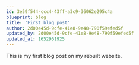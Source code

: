 ```yaml
---
id: 3e59f544-ccc4-43ff-a3c9-36062e295c4a
blueprint: blog
title: 'First blog post'
author: 2d00e45d-9cfe-41e8-9e48-790f59efed5f
updated_by: 2d00e45d-9cfe-41e8-9e48-790f59efed5f
updated_at: 1652961925
---
```

This is my first blog post on my rebuilt website.